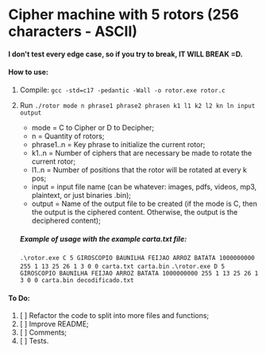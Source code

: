 # Cipher machine with 5 rotors (256 characters - ASCII)

#### I don't test every edge case, so if you try to break, IT WILL BREAK =D.

#### How to use:

1. Compile:
  `gcc -std=c17 -pedantic -Wall -o rotor.exe rotor.c`

2. Run
   `./rotor mode n phrase1 phrase2 phrasen k1 l1 k2 l2 kn ln input output`

   - mode = C to Cipher or D to Decipher;
   - n = Quantity of rotors;
   - phrase1..n = Key phrase to initialize the current rotor;
   - k1..n = Number of ciphers that are necessary be made to rotate the current rotor;
   - l1..n = Number of positions that the rotor will be rotated at every k pos;
   - input = input file name (can be whatever: images, pdfs, videos, mp3, plaintext, or just binaries .bin);
   - output = Name of the output file to be created (if the mode is C, then the output is the ciphered content. Otherwise, the output is the deciphered content);

   ##### Example of usage with the example carta.txt file:   
   `.\rotor.exe C 5 GIROSCOPIO BAUNILHA FEIJAO ARROZ BATATA 1000000000 255 1 13 25 26 1 3 0 0 carta.txt carta.bin`
   `.\rotor.exe D 5 GIROSCOPIO BAUNILHA FEIJAO ARROZ BATATA 1000000000 255 1 13 25 26 1 3 0 0 carta.bin decodificado.txt`
   
#### To Do:
1. [ ] Refactor the code to split into more files and functions;
2. [ ] Improve README;
3. [ ] Comments;
4. [ ] Tests.

